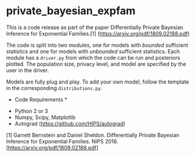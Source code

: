 # private_bayesian_expfam

This is a code release as part of the paper Differentially Private Bayesian Inference for Exponential Families.[1] (https://arxiv.org/pdf/1809.02188.pdf)

The code is split into two modules, one for models with _bounded_ sufficient statistics and one for models with _unbounded_ sufficient statistics. Each module has a `driver.py` from which the code can be run and posteriors plotted. The population size, privacy level, and model are specified by the user in the driver.

Models are fully plug and play. To add your own model, follow the template in the corresponding `distributions.py`. 

* Code Requirements *
- Python 2 or 3
- Numpy, Scipy, Matplotlib
- Autograd (https://github.com/HIPS/autograd)


[1] Garrett Bernstein and Daniel Sheldon. Differentially Private Bayesian Inference for Exponential Families. NIPS 2018. [https://arxiv.org/pdf/1809.02188.pdf]

